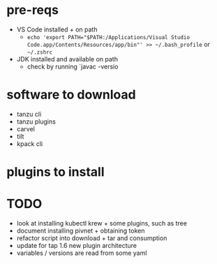# pre-reqs

* VS Code installed + on path
  * `echo 'export PATH="$PATH:/Applications/Visual Studio Code.app/Contents/Resources/app/bin"' >> ~/.bash_profile` or `~/.zshrc`
* JDK installed and available on path 
  * check by running `javac -versio


# software to download

* tanzu cli
* tanzu plugins
* carvel
* tilt
* kpack cli

# plugins to install

# TODO

* look at installing kubectl krew + some plugins, such as tree
* document installing pivnet + obtaining token
* refactor script into download + tar and consumption
* update for tap 1.6 new plugin architecture
* variables / versions are read from some yaml